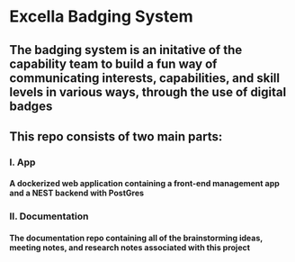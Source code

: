 # Excella Badging System

## The badging system is an initative of the capability team to build a fun way of communicating interests, capabilities, and skill levels in various ways, through the use of digital badges

## This repo consists of two main parts:

### I. App

#### A dockerized web application containing a front-end management app and a NEST backend with PostGres

### II. Documentation 

#### The documentation repo containing all of the brainstorming ideas, meeting notes, and research notes associated with this project

